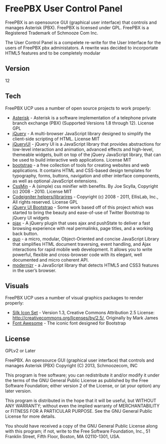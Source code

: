 FreePBX User Control Panel
=========

FreePBX is an opensource GUI (graphical user interface) that controls and manages Asterisk (PBX). FreePBX is licensed under GPL. FreePBX is a Registered Trademark of Schmooze Com Inc.

The User Control Panel is a compelete re-write for the User Interface for the users of FreePBX pbx administators. A rewrite was decided to incorportate HTML5 features and to be completely modular

Version
----

12

Tech
-----------
FreePBX UCP uses a number of open source projects to work properly:

* [Asterisk] - Asterisk is a software implementation of a telephone private branch exchange (PBX) (Supported Versions 1.8 through 12). License GPL
* [jQuery] - A multi-browser JavaScript library designed to simplify the client-side scripting of HTML. License MIT
* [jQueryUI] - jQuery UI is a JavaScript library that provides abstractions for low-level interaction and animation, advanced effects and high-level, themeable widgets, built on top of the jQuery JavaScript library, that can be used to build interactive web applications. License MIT
* [bootstrap] - a free collection of tools for creating websites and web applications. It contains HTML and CSS-based design templates for typography, forms, buttons, navigation and other interface components, as well as optional JavaScript extensions.
* [CssMin] - A (simple) css minifier with benefits. By Joe Scylla, Copyright (c) 2008 - 2010. License MIT
* [Codeigniter helpers/librarires] - Copyright (c) 2008 - 2011, EllisLab, Inc., All rights reserved. License GPL
* [jQuery UI Bootstrap] - Some work based off of this project which was started to bring the beauty and ease-of-use of Twitter Bootstrap to jQuery UI widgets 
* [pjax] - A jQuery plugin that uses ajax and pushState to deliver a fast browsing experience with real permalinks, page titles, and a working back button.
* [quo] - a micro, modular, Object-Oriented and concise JavaScript Library that simplifies HTML document traversing, event handling, and Ajax interactions for rapid mobile web development. It allows you to write powerful, flexible and cross-browser code with its elegant, well documented and micro coherent API.
* [modernizr] - a JavaScript library that detects HTML5 and CSS3 features in the user’s browser.

Visuals
-----------
FreePBX UCP uses a number of visual graphics packages to render properly:

* [Silk Icon Set] - Version 1.3, Creative Commons Attribution 2.5 License: http://creativecommons.org/licenses/by/2.5/, Originally by Mark James
* [Font Awesome] - The iconic font designed for Bootstrap

License
----

GPLv2 or Later

FreePBX. An opensource GUI (graphical user interface) that controls and manages Asterisk (PBX)
Copyright (C) 2013, Schmoozecom, INC

This program is free software; you can redistribute it and/or
modify it under the terms of the GNU General Public License
as published by the Free Software Foundation; either version 2
of the License, or (at your option) any later version.

This program is distributed in the hope that it will be useful,
but WITHOUT ANY WARRANTY; without even the implied warranty of
MERCHANTABILITY or FITNESS FOR A PARTICULAR PURPOSE.  See the
GNU General Public License for more details.

You should have received a copy of the GNU General Public License
along with this program; if not, write to the Free Software
Foundation, Inc., 51 Franklin Street, Fifth Floor, Boston, MA  02110-1301, USA.

  [asterisk]: http://www.asterisk.org
  [jQueryUI]: http://jqueryui.com 
  [jQuery]: http://jquery.com
  [Silk Icon Set]: http://www.famfamfam.com/lab/icons/silk/
  [CssMin]: http://opensource.org/licenses/mit-license.php
  [Codeigniter helpers/librarires]: http://codeigniter.com/user_guide/license.html
  [macroform-cold_day]: http://macroform.bandcamp.com/
  [macroform-robot_dity]: http://macroform.bandcamp.com/
  [macroform-the_simplicity]: http://macroform.bandcamp.com/
  [manolo_camp-morning_coffee]: http://ccmixter.org/people/ManoloCamp
  [reno_project-system]: http://www.jamendo.com/en/album/23661
  [bootstrap]: http://getbootstrap.com
  [jQuery UI Bootstrap]: https://github.com/addyosmani/jquery-ui-bootstrap
  [pjax]: https://github.com/defunkt/jquery-pjax
  [quo]: http://quojs.tapquo.com/
  [modernizr]: http://modernizr.com/
  [Font Awesome]: http://fortawesome.github.io/Font-Awesome/